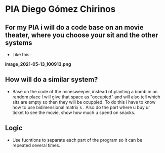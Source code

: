 # PIA Diego Gómez Chirinos

## For my PIA i will do a code base on an movie theater, where you choose your sit and the other systems
- Like this:  

**image_2021-05-13_100913.png**

## How will do a similar system?
- Base on the code of the minesweeper, instead of planting a bomb in an random place I will give that space as "occupied"
and will also tell which sits are empty so then they will be ocuppied. To do this i have to know how to use bidimensional
matrix´s .
Also do the part where u buy ur ticket to see the movie, show how much u spend on snacks.

## Logic
- Use fucntions to separate each part of the program so it can be repeated several times.
